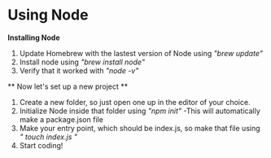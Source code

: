 # Using Node

**Installing Node**
1. Update Homebrew with the lastest version of Node using *"brew update"*
2. Install node using *"brew install node"*
3. Verify that it worked with *"node -v"*

** Now let's set up a new project **
1. Create a new folder, so just open one up in the editor of your choice.
2. Initialize Node inside that folder using *"npm init"*
    -This will automatically make a package.json file
3. Make your entry point, which should be index.js, so make that file using *" touch index.js "*
4. Start coding!

